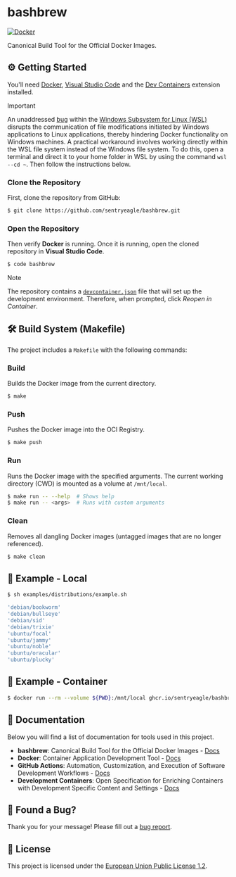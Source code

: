 # bashbrew

[![Docker](../../actions/workflows/docker.yml/badge.svg)](../../actions/workflows/docker.yml)

Canonical Build Tool for the Official Docker Images.

## ⚙️ Getting Started

You'll need [Docker](https://www.docker.com/get-started/), [Visual Studio Code](https://code.visualstudio.com) and the [Dev Containers](https://aka.ms/vscode-remote/download/containers) extension installed.

> [!IMPORTANT]  
> An unaddressed [bug](https://github.com/microsoft/WSL/issues/4739) within the [Windows Subsystem for Linux (WSL)](https://aka.ms/wsl) disrupts the communication of file modifications initiated by Windows applications to Linux applications, thereby hindering Docker functionality on Windows machines. A practical workaround involves working directly within the WSL file system instead of the Windows file system. To do this, open a terminal and direct it to your home folder in WSL by using the command `wsl --cd ~`. Then follow the instructions below.

### Clone the Repository

First, clone the repository from GitHub:

```sh
$ git clone https://github.com/sentryeagle/bashbrew.git
```

### Open the Repository

Then verify **Docker** is running. Once it is running, open the cloned repository in **Visual Studio Code**.

```sh
$ code bashbrew
```

> [!NOTE]
> The repository contains a [`devcontainer.json`](.devcontainer) file that will set up the development environment. Therefore, when prompted, click _Reopen in Container_.

## 🛠️ Build System (Makefile)

The project includes a `Makefile` with the following commands:

### Build

Builds the Docker image from the current directory.

```sh
$ make
```

### Push

Pushes the Docker image into the OCI Registry.

```sh
$ make push
```

### Run

Runs the Docker image with the specified arguments. The current working directory (CWD) is mounted as a volume at `/mnt/local`.

```sh
$ make run -- --help  # Shows help
$ make run -- <args>  # Runs with custom arguments
```

### Clean

Removes all dangling Docker images (untagged images that are no longer referenced).

```sh
$ make clean
```

## 🧪 Example - Local

```sh
$ sh examples/distributions/example.sh

'debian/bookworm'
'debian/bullseye'
'debian/sid'
'debian/trixie'
'ubuntu/focal'
'ubuntu/jammy'
'ubuntu/noble'
'ubuntu/oracular'
'ubuntu/plucky'
```

## 🧪 Example - Container

```sh
$ docker run --rm --volume ${PWD}:/mnt/local ghcr.io/sentryeagle/bashbrew:latest --help
```

## 📖 Documentation

Below you will find a list of documentation for tools used in this project.

- **bashbrew**: Canonical Build Tool for the Official Docker Images - [Docs](https://github.com/docker-library/bashbrew)
- **Docker**: Container Application Development Tool - [Docs](https://docs.docker.com)
- **GitHub Actions**: Automation, Customization, and Execution of Software Development Workflows - [Docs](https://docs.github.com/en/actions)
- **Development Containers**: Open Specification for Enriching Containers with Development Specific Content and Settings - [Docs](https://www.containers.dev)

## 🐛 Found a Bug?

Thank you for your message! Please fill out a [bug report](../../issues/new?assignees=&labels=&template=bug_report.md&title=).

## 📖 License

This project is licensed under the [European Union Public License 1.2](https://interoperable-europe.ec.europa.eu/sites/default/files/custom-page/attachment/2020-03/EUPL-1.2%20EN.txt).